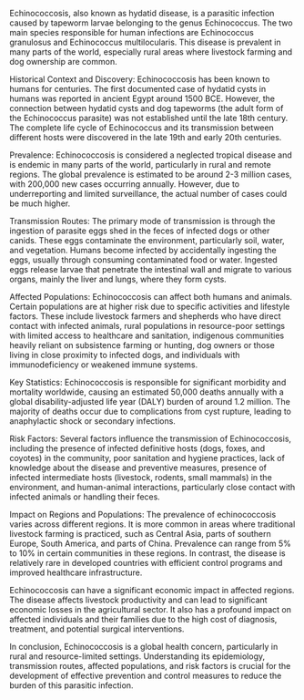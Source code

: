 Echinococcosis, also known as hydatid disease, is a parasitic infection caused by tapeworm larvae belonging to the genus Echinococcus. The two main species responsible for human infections are Echinococcus granulosus and Echinococcus multilocularis. This disease is prevalent in many parts of the world, especially rural areas where livestock farming and dog ownership are common.

Historical Context and Discovery:
Echinococcosis has been known to humans for centuries. The first documented case of hydatid cysts in humans was reported in ancient Egypt around 1500 BCE. However, the connection between hydatid cysts and dog tapeworms (the adult form of the Echinococcus parasite) was not established until the late 18th century. The complete life cycle of Echinococcus and its transmission between different hosts were discovered in the late 19th and early 20th centuries.

Prevalence:
Echinococcosis is considered a neglected tropical disease and is endemic in many parts of the world, particularly in rural and remote regions. The global prevalence is estimated to be around 2-3 million cases, with 200,000 new cases occurring annually. However, due to underreporting and limited surveillance, the actual number of cases could be much higher.

Transmission Routes:
The primary mode of transmission is through the ingestion of parasite eggs shed in the feces of infected dogs or other canids. These eggs contaminate the environment, particularly soil, water, and vegetation. Humans become infected by accidentally ingesting the eggs, usually through consuming contaminated food or water. Ingested eggs release larvae that penetrate the intestinal wall and migrate to various organs, mainly the liver and lungs, where they form cysts.

Affected Populations:
Echinococcosis can affect both humans and animals. Certain populations are at higher risk due to specific activities and lifestyle factors. These include livestock farmers and shepherds who have direct contact with infected animals, rural populations in resource-poor settings with limited access to healthcare and sanitation, indigenous communities heavily reliant on subsistence farming or hunting, dog owners or those living in close proximity to infected dogs, and individuals with immunodeficiency or weakened immune systems.

Key Statistics:
Echinococcosis is responsible for significant morbidity and mortality worldwide, causing an estimated 50,000 deaths annually with a global disability-adjusted life year (DALY) burden of around 1.2 million. The majority of deaths occur due to complications from cyst rupture, leading to anaphylactic shock or secondary infections.

Risk Factors:
Several factors influence the transmission of Echinococcosis, including the presence of infected definitive hosts (dogs, foxes, and coyotes) in the community, poor sanitation and hygiene practices, lack of knowledge about the disease and preventive measures, presence of infected intermediate hosts (livestock, rodents, small mammals) in the environment, and human-animal interactions, particularly close contact with infected animals or handling their feces.

Impact on Regions and Populations:
The prevalence of echinococcosis varies across different regions. It is more common in areas where traditional livestock farming is practiced, such as Central Asia, parts of southern Europe, South America, and parts of China. Prevalence can range from 5% to 10% in certain communities in these regions. In contrast, the disease is relatively rare in developed countries with efficient control programs and improved healthcare infrastructure.

Echinococcosis can have a significant economic impact in affected regions. The disease affects livestock productivity and can lead to significant economic losses in the agricultural sector. It also has a profound impact on affected individuals and their families due to the high cost of diagnosis, treatment, and potential surgical interventions.

In conclusion, Echinococcosis is a global health concern, particularly in rural and resource-limited settings. Understanding its epidemiology, transmission routes, affected populations, and risk factors is crucial for the development of effective prevention and control measures to reduce the burden of this parasitic infection.